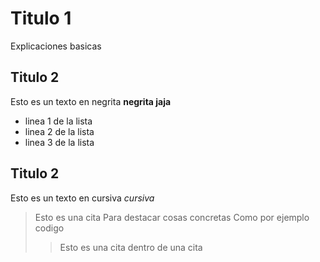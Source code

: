 # Titulo 1
Explicaciones basicas

## Titulo 2
Esto es un texto en negrita **negrita jaja**

* linea 1 de la lista
* linea 2 de la lista
* linea 3 de la lista

## Titulo 2
Esto es un texto en cursiva _cursiva_

> Esto es una cita
> Para destacar cosas concretas
> Como por ejemplo codigo
>> Esto es una cita dentro de una cita